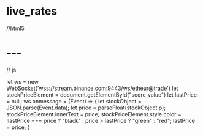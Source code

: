 # live_rates

//html5
<!DOCTYPE html>
<html lang="en">
<head>
    <meta charset="UTF-8">
    <meta http-equiv="X-UA-Compatible" content="IE=edge">
    <meta name="viewport" content="width=device-width, initial-scale=1.0">
    <title>soccer score</title>
</head>
<body>
   <h1 id="score_value">---</h1>
   <script src="app.js"></script>

</body>
</html>

// js

let ws = new WebSocket('wss://stream.binance.com:9443/ws/etheur@trade')
let stockPriceElement = document.getElementById("score_value")
let lastPrice = null;
ws.onmessage = (Event) => {
    let stockObject = JSON.parse(Event.data);
    let price = parseFloat(stockObject.p);
    stockPriceElement.innerText = price;
    stockPriceElement.style.color = !lastPrice === price ? "black" : price > lastPrice ?  "green" : "red";
    lastPrice = price;
}

